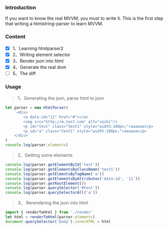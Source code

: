 ### Introduction

If you want to know the real MVVM, you must to write it.
This is the first step that writing a htmlstring-parser to learn MVVM. 

### Content

-   [x] 1、Learning htmlparser2
-   [x] 2、Writing element selector 
-   [x] 3、Render json into html
-   [x] 4、Generate the real dom
-   [ ] 5、The diff

### Usage

>1、Generating the json, parse html to json

```js
let parser = new HtmlParser(
    `<div>
        <a data-id="11" href="#"></a>
        <img src="http://m.test.com" alt="ceshi"/>
        <p id="test" class="test1" style="width:100px;">aaaaaa</p>
        <p id="a" class="test1" style="width:100px;">aaaaaa</p>
    </div>`
)
console.log(parser.elements)
```

>2、Getting some elements

```js
console.log(parser.getElementById('test'))
console.log(parser.getElementsByClassName('test1'))
console.log(parser.getElmentsByTagName('a'))
console.log(parser.getElementsByAttributes('data-id', '11'))
console.log(parser.getRootElement())
console.log(parser.querySelector('#test'))
console.log(parser.querySelectorAll('a'))
```

>3、 Rerendering the json into html

```js
import { renderToHtml } from './render'
let html = renderToHtml(parser.elements)
document.querySelector('body').innerHTML = html
```
